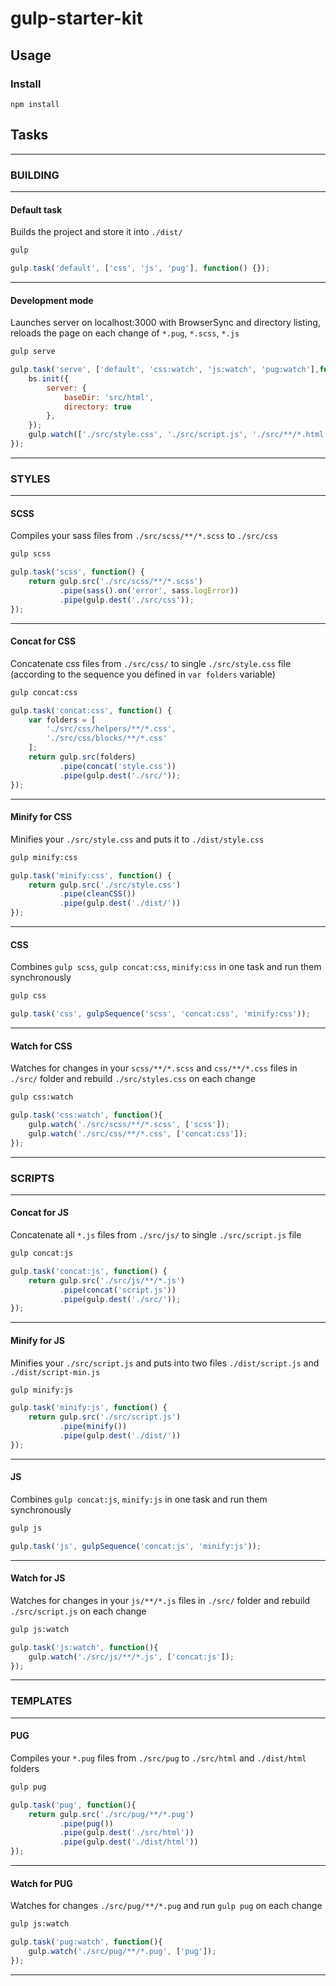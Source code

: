 # gulp-starter-kit


## Usage
### Install
    npm install

## Tasks
----
### BUILDING
----
#### Default task
Builds the project and store it into `./dist/`
```bash
gulp
```
```js
gulp.task('default', ['css', 'js', 'pug'], function() {});
```
----
#### Development mode
Launches server on localhost:3000 with BrowserSync and directory listing, reloads the page on each change of `*.pug`, `*.scss`, `*.js`
```bash
gulp serve
```
```js
gulp.task('serve', ['default', 'css:watch', 'js:watch', 'pug:watch'],function(){
    bs.init({
        server: {
            baseDir: 'src/html',
            directory: true
        },
    });
    gulp.watch(['./src/style.css', './src/script.js', './src/**/*.html']).on('change', bs.reload);
});
```
----
### STYLES
----
#### SCSS
Compiles your sass files from `./src/scss/**/*.scss` to `./src/css`
```bash
gulp scss
```
```js
gulp.task('scss', function() {
    return gulp.src('./src/scss/**/*.scss')
           .pipe(sass().on('error', sass.logError))
           .pipe(gulp.dest('./src/css'));
});
```
----
#### Concat for CSS
Concatenate css files from `./src/css/` to single `./src/style.css` file  
(according to the sequence you defined in `var folders` variable)
```bash
gulp concat:css
```
```js
gulp.task('concat:css', function() {
    var folders = [
        './src/css/helpers/**/*.css',
        './src/css/blocks/**/*.css'
    ];
    return gulp.src(folders)
           .pipe(concat('style.css'))
           .pipe(gulp.dest('./src/'));
});
```
----
#### Minify for CSS
Minifies your `./src/style.css` and puts it to `./dist/style.css`
```bash
gulp minify:css
```
```js
gulp.task('minify:css', function() {
    return gulp.src('./src/style.css')
           .pipe(cleanCSS())
           .pipe(gulp.dest('./dist/'))
});
```
----
#### CSS
Combines `gulp scss`, `gulp concat:css`, `minify:css` in one task and run them synchronously
```bash
gulp css
```
```js
gulp.task('css', gulpSequence('scss', 'concat:css', 'minify:css'));
```
----
#### Watch for CSS
Watches for changes in your `scss/**/*.scss` and `css/**/*.css` files in `./src/` folder and rebuild `./src/styles.css` on each change
```bash
gulp css:watch
```
```js
gulp.task('css:watch', function(){
    gulp.watch('./src/scss/**/*.scss', ['scss']);
    gulp.watch('./src/css/**/*.css', ['concat:css']);
});
```
----
### SCRIPTS
----
#### Concat for JS
Concatenate all `*.js` files from `./src/js/` to single `./src/script.js` file
```bash
gulp concat:js
```
```js
gulp.task('concat:js', function() {
    return gulp.src('./src/js/**/*.js')
           .pipe(concat('script.js'))
           .pipe(gulp.dest('./src/'));
});
```
----
#### Minify for JS
Minifies your `./src/script.js` and puts into two files `./dist/script.js` and `./dist/script-min.js`
```bash
gulp minify:js
```
```js
gulp.task('minify:js', function() {
    return gulp.src('./src/script.js')
           .pipe(minify())
           .pipe(gulp.dest('./dist/'))
});
```
----
#### JS
Combines `gulp concat:js`, `minify:js` in one task and run them synchronously
```bash
gulp js
```
```js
gulp.task('js', gulpSequence('concat:js', 'minify:js'));
```
----
#### Watch for JS
Watches for changes in your `js/**/*.js` files in `./src/` folder and rebuild `./src/script.js` on each change
```bash
gulp js:watch
```
```js
gulp.task('js:watch', function(){
    gulp.watch('./src/js/**/*.js', ['concat:js']);
});
```
----
### TEMPLATES
----
#### PUG
Compiles your `*.pug` files from `./src/pug` to `./src/html` and `./dist/html` folders
```bash
gulp pug
```
```js
gulp.task('pug', function(){
    return gulp.src('./src/pug/**/*.pug')
           .pipe(pug())
           .pipe(gulp.dest('./src/html'))
           .pipe(gulp.dest('./dist/html'))
});
```
----
#### Watch for PUG
Watches for changes `./src/pug/**/*.pug` and run `gulp pug` on each change
```bash
gulp js:watch
```
```js
gulp.task('pug:watch', function(){
    gulp.watch('./src/pug/**/*.pug', ['pug']);
});
```
----